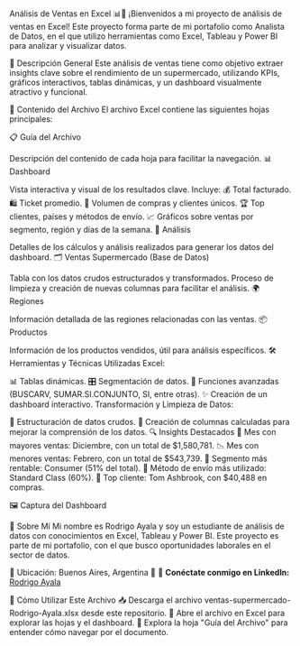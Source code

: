 Análisis de Ventas en Excel 📊🛒
¡Bienvenidos a mi proyecto de análisis de ventas en Excel! Este proyecto forma parte de mi portafolio como Analista de Datos, en el que utilizo herramientas como Excel, Tableau y Power BI para analizar y visualizar datos.

🌟 Descripción General
Este análisis de ventas tiene como objetivo extraer insights clave sobre el rendimiento de un supermercado, utilizando KPIs, gráficos interactivos, tablas dinámicas, y un dashboard visualmente atractivo y funcional.

📂 Contenido del Archivo
El archivo Excel contiene las siguientes hojas principales:

📋 Guía del Archivo

Descripción del contenido de cada hoja para facilitar la navegación.
📊 Dashboard

Vista interactiva y visual de los resultados clave. Incluye:
💰 Total facturado.
🛍️ Ticket promedio.
👥 Volumen de compras y clientes únicos.
🏆 Top clientes, países y métodos de envío.
📈 Gráficos sobre ventas por segmento, región y días de la semana.
📑 Análisis

Detalles de los cálculos y análisis realizados para generar los datos del dashboard.
🗂️ Ventas Supermercado (Base de Datos)

Tabla con los datos crudos estructurados y transformados.
Proceso de limpieza y creación de nuevas columnas para facilitar el análisis.
🌍 Regiones

Información detallada de las regiones relacionadas con las ventas.
📦 Productos

Información de los productos vendidos, útil para análisis específicos.
🛠️ Herramientas y Técnicas Utilizadas
Excel:

📊 Tablas dinámicas.
🎛️ Segmentación de datos.
🔄 Funciones avanzadas (BUSCARV, SUMAR.SI.CONJUNTO, SI, entre otras).
✨ Creación de un dashboard interactivo.
Transformación y Limpieza de Datos:

🧹 Estructuración de datos crudos.
🧮 Creación de columnas calculadas para mejorar la comprensión de los datos.
🔍 Insights Destacados
📆 Mes con mayores ventas: Diciembre, con un total de $1,580,781.
📉 Mes con menores ventas: Febrero, con un total de $543,739.
🛒 Segmento más rentable: Consumer (51% del total).
🚚 Método de envío más utilizado: Standard Class (60%).
🏅 Top cliente: Tom Ashbrook, con $40,488 en compras.

🖼️ Captura del Dashboard


👋 Sobre Mí
Mi nombre es Rodrigo Ayala y soy un estudiante de análisis de datos con conocimientos en Excel, Tableau y Power BI. Este proyecto es parte de mi portafolio, con el que busco oportunidades laborales en el sector de datos.

📍 Ubicación: Buenos Aires, Argentina
💼 🔗 **Conéctate conmigo en LinkedIn:** [Rodrigo Ayala](https://www.linkedin.com/in/rodrigo-ayala-210812333/)

🚀 Cómo Utilizar Este Archivo
📥 Descarga el archivo ventas-supermercado-Rodrigo-Ayala.xlsx desde este repositorio.
📂 Abre el archivo en Excel para explorar las hojas y el dashboard.
🧭 Explora la hoja "Guía del Archivo" para entender cómo navegar por el documento.

